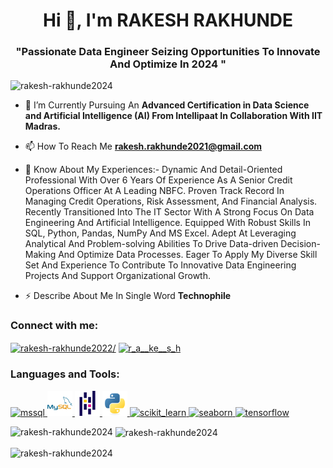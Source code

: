 
<h1 align="center">Hi 👋, I'm RAKESH RAKHUNDE</h1>
<h3 align="center">"Passionate Data Engineer Seizing Opportunities To Innovate And Optimize In 2024 "</h3>

 
<p align="left"> <img src="https://komarev.com/ghpvc/?username=rakesh-rakhunde2024&label=Profile%20views&color=0e75b6&style=flat" alt="rakesh-rakhunde2024" /> </p>

- 🌱 I’m Currently Pursuing An **Advanced Certification in Data Science and Artificial Intelligence (AI) From Intellipaat In Collaboration With IIT Madras.**

- 📫 How To Reach Me **rakesh.rakhunde2021@gmail.com**

- 📄 Know About My Experiences:- Dynamic And Detail-Oriented Professional With Over 6 Years Of Experience As A Senior Credit Operations Officer At A Leading NBFC. Proven Track Record In Managing Credit Operations, Risk Assessment, And Financial Analysis. Recently Transitioned Into The IT Sector With A Strong Focus On Data Engineering And Artificial Intelligence. Equipped With Robust Skills In SQL, Python, Pandas, NumPy And MS Excel. Adept At Leveraging Analytical And Problem-solving Abilities To Drive Data-driven Decision-Making And Optimize Data Processes. Eager To Apply My Diverse Skill Set And Experience To Contribute To Innovative Data Engineering Projects And Support Organizational Growth.

- ⚡ Describe About Me In Single Word **Technophile**

<h3 align="left">Connect with me:</h3>
<p align="left">
<a href="https://linkedin.com/in/rakesh-rakhunde2022/" target="blank"><img align="center" src="https://raw.githubusercontent.com/rahuldkjain/github-profile-readme-generator/master/src/images/icons/Social/linked-in-alt.svg" alt="rakesh-rakhunde2022/" height="30" width="40" /></a>
<a href="https://instagram.com/r_a__ke__s_h" target="blank"><img align="center" src="https://raw.githubusercontent.com/rahuldkjain/github-profile-readme-generator/master/src/images/icons/Social/instagram.svg" alt="r_a__ke__s_h" height="30" width="40" /></a>
</p>

<h3 align="left">Languages and Tools:</h3>
<p align="left"> <a href="https://www.microsoft.com/en-us/sql-server" target="_blank" rel="noreferrer"> <img src="https://www.svgrepo.com/show/303229/microsoft-sql-server-logo.svg" alt="mssql" width="40" height="40"/> </a> <a href="https://www.mysql.com/" target="_blank" rel="noreferrer"> <img src="https://raw.githubusercontent.com/devicons/devicon/master/icons/mysql/mysql-original-wordmark.svg" alt="mysql" width="40" height="40"/> </a> <a href="https://pandas.pydata.org/" target="_blank" rel="noreferrer"> <img src="https://raw.githubusercontent.com/devicons/devicon/2ae2a900d2f041da66e950e4d48052658d850630/icons/pandas/pandas-original.svg" alt="pandas" width="40" height="40"/> </a> <a href="https://www.python.org" target="_blank" rel="noreferrer"> <img src="https://raw.githubusercontent.com/devicons/devicon/master/icons/python/python-original.svg" alt="python" width="40" height="40"/> </a> <a href="https://scikit-learn.org/" target="_blank" rel="noreferrer"> <img src="https://upload.wikimedia.org/wikipedia/commons/0/05/Scikit_learn_logo_small.svg" alt="scikit_learn" width="40" height="40"/> </a> <a href="https://seaborn.pydata.org/" target="_blank" rel="noreferrer"> <img src="https://seaborn.pydata.org/_images/logo-mark-lightbg.svg" alt="seaborn" width="40" height="40"/> </a> <a href="https://www.tensorflow.org" target="_blank" rel="noreferrer"> <img src="https://www.vectorlogo.zone/logos/tensorflow/tensorflow-icon.svg" alt="tensorflow" width="40" height="40"/> </a> </p>

<p><img align="left" src="https://github-readme-stats.vercel.app/api/top-langs?username=rakesh-rakhunde2024&show_icons=true&locale=en&layout=compact" alt="rakesh-rakhunde2024" /></p>

<p>&nbsp;<img align="center" src="https://github-readme-stats.vercel.app/api?username=rakesh-rakhunde2024&show_icons=true&locale=en" alt="rakesh-rakhunde2024" /></p>

<p><img align="center" src="https://github-readme-streak-stats.herokuapp.com/?user=rakesh-rakhunde2024&" alt="rakesh-rakhunde2024" /></p>
